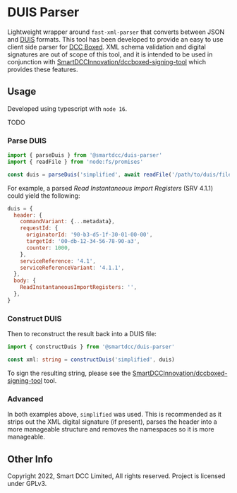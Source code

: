 # DUIS Parser

Lightweight wrapper around `fast-xml-parser` that converts between JSON and
[DUIS][duis] formats. This tool has been developed to provide an easy to use
client side parser for [DCC Boxed][boxed]. XML schema validation and digital
signatures are out of scope of this tool, and it is intended to be used in
conjunction with [SmartDCCInnovation/dccboxed-signing-tool][sign] which provides
these features.

## Usage

Developed using typescript with `node 16`.

TODO

### Parse DUIS

```ts
import { parseDuis } from '@smartdcc/duis-parser'
import { readFile } from 'node:fs/promises'

const duis = parseDuis('simplified', await readFile('/path/to/duis/file.xml'))
```

For example, a parsed *Read Instantaneous Import Registers* (SRV 4.1.1) could
yield the following:

```js
duis = {
  header: {
    commandVariant: {...metadata},
    requestId: {
      originatorId: '90-b3-d5-1f-30-01-00-00',
      targetId: '00-db-12-34-56-78-90-a3',
      counter: 1000,
    },
    serviceReference: '4.1',
    serviceReferenceVariant: '4.1.1',
  },
  body: {
    ReadInstantaneousImportRegisters: '',
  },
}
```


### Construct DUIS

Then to reconstruct the result back into a DUIS file:

```ts
import { constructDuis } from '@smartdcc/duis-parser'

const xml: string = constructDuis('simplified', duis)
```

To sign the resulting string, please see the
[SmartDCCInnovation/dccboxed-signing-tool][sign] tool.

### Advanced

In both examples above, `simplified` was used. This is recommended as it strips
out the XML digital signature (if present), parses the header into a more
manageable structure and removes the namespaces so it is more manageable. 


## Other Info

Copyright 2022, Smart DCC Limited, All rights reserved. Project is licensed under GPLv3.


[duis]: https://smartenergycodecompany.co.uk/the-smart-energy-code-2/ "Smart Energy Code"
[boxed]: https://www.smartdcc.co.uk/our-smart-network/network-products-services/dcc-boxed/ "DCC Boxed"
[sign]: https://github.com/SmartDCCInnovation/dccboxed-signing-tool "DCC Boxed Signing Tool"